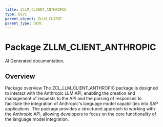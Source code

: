 ```yaml
---
title: ZLLM_CLIENT_ANTHROPIC
type: DEVC
parent_object: ZLLM_CLIENT
parent_type: DEVC
---
```


# Package ZLLM_CLIENT_ANTHROPIC

AI Generated documentation.
## Overview
Package overview
The ZCL_LLM_CLIENT_ANTHROPIC package is designed to interact with the Anthropic LLM API, enabling the creation and management of requests to the API and the parsing of responses to facilitate the integration of Anthropic's language model capabilities into SAP applications. The package provides a structured approach to working with the Anthropic API, allowing developers to focus on the core functionality of the language model integration.

